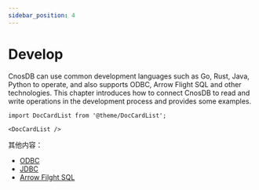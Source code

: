 ```yaml
---
sidebar_position: 4
---
```


# Develop

CnosDB can use common development languages such as Go, Rust, Java, Python to operate, and also supports ODBC, Arrow Flight SQL and other technologies. This chapter introduces how to connect CnosDB to read and write operations in the development process and provides some examples.

```mdx-code-block
import DocCardList from '@theme/DocCardList';

<DocCardList />
```

其他内容：

- [ODBC](../reference/connector/arrow_flight_sql.md#different-client-usage)
- [JDBC](../reference/connector/arrow_flight_sql.md#different-client-usage)
- [Arrow Filght SQL](../reference/connector/arrow_flight_sql)
